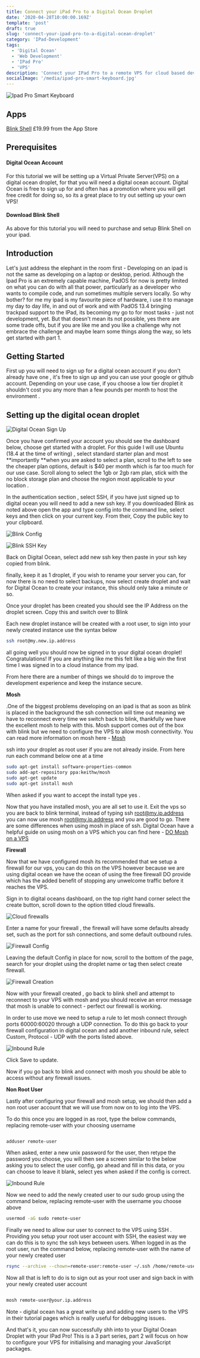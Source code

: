 ```yaml
---
title: Connect your iPad Pro to a Digital Ocean Droplet
date: '2020-04-28T10:00:00.169Z'
template: 'post'
draft: true
slug: 'connect-your-ipad-pro-to-a-digital-ocean-droplet'
category: 'IPad-Development'
tags:
  - 'Digital Ocean'
  - 'Web Development'
  - 'IPad Pro'
  - 'VPS'
description: 'Connect your IPad Pro to a remote VPS for cloud based development or server maintenance'
socialImage: '/media/ipad-pro-smart-keyboard.jpg'
---
```


![Ipad Pro Smart Keyboard](/media/ipad-pro-smart-keyboard.jpg)

## Apps

[Blink Shell](https://apps.apple.com/gb/app/blink-shell-mosh-ssh-client/id1156707581) £19.99 from the App Store

## Prerequisites

#### Digital Ocean Account

For this tutorial we will be setting up a Virtual Private Server(VPS) on a digital ocean droplet, for that you will need a digital ocean account. Digital Ocean is free to sign up for and often has a promotion where you will get free credit for doing so, so its a great place to try out setting up your own VPS!

#### Download Blink Shell

As above for this tutorial you will need to purchase and setup Blink Shell on your ipad.

## Introduction

Let's just address the elephant in the room first - Developing on an ipad is not the same as developing on a laptop or desktop, period. Although the Ipad Pro is an extremely capable machine, PadOS for now is pretty limited on what you can do with all that power, particularly as a developer who wants to compile code, and run sometimes multiple servers locally. So why bother? for me my ipad is my favourite piece of hardware, i use it to manage my day to day life, in and out of work and with PadOS 13.4 bringing trackpad support to the IPad, its becoming my go to for most tasks - just not development, yet. But that doesn't mean its not possible, yes there are some trade offs, but if you are like me and you like a challenge why not embrace the challenge and maybe learn some things along the way, so lets get started with part 1.

## Getting Started

First up you will need to sign up for a digital ocean account if you don't already have one , it's free to sign up and you can use your google or github account. Depending on your use case, if you choose a low tier droplet it shouldn't cost you any more than a few pounds per month to host the environment .

## Setting up the digital ocean droplet

![Digital Ocean Sign Up](/static/media/do-sign-up.png)

Once you have confirmed your account you should see the dashboard below, choose get started with a droplet. For this guide I will use Ubuntu (18.4 at the time of writing) , select standard starter plan and most **importantly **when you are asked to select a plan, scroll to the left to see the cheaper plan options, default is \$40 per month which is far too much for our use case. Scroll along to select the 1gb or 2gb ram plan, stick with the no block storage plan and choose the region most applicable to your location .

In the authentication section , select SSH, if you have just signed up to digital ocean you will need to add a new ssh key. If you downloaded Blink as noted above open the app and type config into the command line, select keys and then click on your current key. From their, Copy the public key to your clipboard.

![Blink Config](/static/media/blink-config.png)

![Blink SSH Key](/static/media/blink-pk.png)

Back on Digital Ocean, select add new ssh key then paste in your ssh key copied from blink.

finally, keep it as 1 droplet, if you wish to rename your server you can, for now there is no need to select backups, now select create droplet and wait for Digital Ocean to create your instance, this should only take a minute or so.

Once your droplet has been created you should see the IP Address on the droplet screen. Copy this and switch over to Blink

Each new droplet instance will be created with a root user, to sign into your newly created instance use the syntax below

```bash
ssh root@my.new.ip.address
```

all going well you should now be signed in to your digital ocean droplet! Congratulations! If you are anything like me this felt like a big win the first time I was signed in to a cloud instance from my ipad.

From here there are a number of things we should do to improve the development experience and keep the instance secure.

**Mosh**

.One of the biggest problems developing on an ipad is that as soon as blink is placed in the background the ssh connection will time out meaning we have to reconnect every time we switch back to blink, thankfully we have the excellent mosh to help with this. Mosh support comes out of the box with blink but we need to configure the VPS to allow mosh connectivity. You can read more information on mosh here - [Mosh](https://mosh.org/)

ssh into your droplet as root user if you are not already inside. From here run each command below one at a time

```bash
sudo apt-get install software-properties-common
sudo add-apt-repository ppa:keithw/mosh
sudo apt-get update
sudo apt-get install mosh

```

When asked if you want to accept the install type yes .

Now that you have installed mosh, you are all set to use it. Exit the vps so you are back to blink terminal, instead of typing ssh root@my.ip.address you can now use mosh root@my.ip.address and you are good to go. There are some differences when using mosh in place of ssh. Digital Ocean have a helpful guide on using mosh on a VPS which you can find here - [DO Mosh on a VPS](https://www.digitalocean.com/community/tutorials/how-to-install-and-use-mosh-on-a-vps)

**Firewall**

Now that we have configured mosh its recommended that we setup a firewall for our vps, you can do this on the VPS however because we are using digital ocean we have the ocean of using the free firewall DO provide which has the added benefit of stopping any unwelcome traffic before it reaches the VPS.

Sign in to digital oceans dashboard, on the top right hand corner select the create button, scroll down to the option titled cloud firewalls.

![Cloud firewalls](/static/media/firewall-config.png)

Enter a name for your firewall , the firewall will have some defaults already set, such as the port for ssh connections, and some default outbound rules.

![Firewall Config](/static/media/cloud-firewall.png)

Leaving the default Config in place for now, scroll to the bottom of the page, search for your droplet using the droplet name or tag then select create firewall.

![Firewall Creation](/static/media/firewall-creation.png)

Now with your firewall created , go back to blink shell and attempt to reconnect to your VPS with mosh and you should receive an error message that mosh is unable to connect - perfect our firewall is working.

In order to use move we need to setup a rule to let mosh connect through ports 60000:60020 through a UDP connection. To do this go back to your firewall configuration in digital ocean and add another inbound rule, select Custom, Protocol - UDP with the ports listed above.

![Inbound Rule](/static/media/inbound-rules-mosh.png)

Click Save to update.

Now if you go back to blink and connect with mosh you should be able to access without any firewall issues.

**Non Root User**

Lastly after configuring your firewall and mosh setup, we should then add a non root user account that we will use from now on to log into the VPS.

To do this once you are logged in as root, type the below commands, replacing remote-user with your choosing username

```bash

adduser remote-user

```

When asked, enter a new unix password for the user, then retype the password you choose, you will then see a screen similar to the below asking you to select the user config, go ahead and fill in this data, or you can choose to leave it blank, select yes when asked if the config is correct.

![Inbound Rule](/static/media/user-information.png)

Now we need to add the newly created user to our sudo group using the command below, replacing remote-user with the username you choose above

```bash
usermod -aG sudo remote-user
```

Finally we need to allow our user to connect to the VPS using SSH . Providing you setup your root user account with SSH, the easiest way we can do this is to sync the ssh keys between users. When logged in as the root user, run the command below, replacing remote-user with the name of your newly created user

```bash
rsync --archive --chown=remote-user:remote-user ~/.ssh /home/remote-user

```

Now all that is left to do is to sign out as your root user and sign back in with your newly created user account

```bash

mosh remote-user@your.ip.address

```

Note - digital ocean has a great write up and adding new users to the VPS in their tutorial pages which is really useful for debugging issues.

And that's it, you can now successfully shh into to your Digital Ocean Droplet with your IPad Pro! This is a 3 part series, part 2 will focus on how to configure your VPS for initialising and managing your JavaScript packages.
